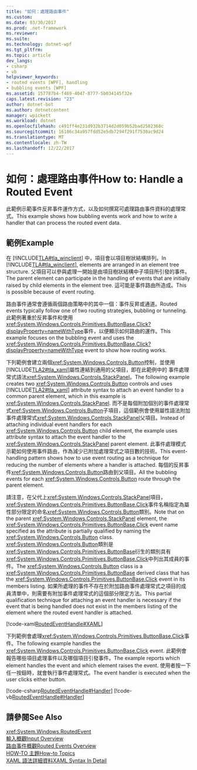 ```yaml
---
title: "如何：處理路由事件"
ms.custom: 
ms.date: 03/30/2017
ms.prod: .net-framework
ms.reviewer: 
ms.suite: 
ms.technology: dotnet-wpf
ms.tgt_pltfrm: 
ms.topic: article
dev_langs:
- csharp
- vb
helpviewer_keywords:
- routed events [WPF], handling
- bubbling events [WPF]
ms.assetid: 157787b4-f469-4047-8777-5b034145f32e
caps.latest.revision: "23"
author: dotnet-bot
ms.author: dotnetcontent
manager: wpickett
ms.workload: dotnet
ms.openlocfilehash: c491ff4e231d932b3714d2d059b52bad2502368c
ms.sourcegitcommit: 16186c34a957fdd52e5db7294f291f7530ac9d24
ms.translationtype: MT
ms.contentlocale: zh-TW
ms.lasthandoff: 12/22/2017
---
```

# <a name="how-to-handle-a-routed-event"></a><span data-ttu-id="519c9-102">如何：處理路由事件</span><span class="sxs-lookup"><span data-stu-id="519c9-102">How to: Handle a Routed Event</span></span>
<span data-ttu-id="519c9-103">此範例示範事件反昇事件運作方式，以及如何撰寫可處理路由事件資料的處理常式。</span><span class="sxs-lookup"><span data-stu-id="519c9-103">This example shows how bubbling events work and how to write a handler that can process the routed event data.</span></span>  
  
## <a name="example"></a><span data-ttu-id="519c9-104">範例</span><span class="sxs-lookup"><span data-stu-id="519c9-104">Example</span></span>  
 <span data-ttu-id="519c9-105">在 [!INCLUDE[TLA#tla_winclient](../../../../includes/tlasharptla-winclient-md.md)] 中，項目會以項目樹狀結構排列。</span><span class="sxs-lookup"><span data-stu-id="519c9-105">In [!INCLUDE[TLA#tla_winclient](../../../../includes/tlasharptla-winclient-md.md)], elements are arranged in an element tree structure.</span></span> <span data-ttu-id="519c9-106">父項目可以參與處理一開始是由項目樹狀結構中子項目所引發的事件。</span><span class="sxs-lookup"><span data-stu-id="519c9-106">The parent element can participate in the handling of events that are initially raised by child elements in the element tree.</span></span> <span data-ttu-id="519c9-107">這可能是事件路由所造成。</span><span class="sxs-lookup"><span data-stu-id="519c9-107">This is possible because of event routing.</span></span>  
  
 <span data-ttu-id="519c9-108">路由事件通常會遵循兩個路由策略中的其中一個：事件反昇或通道。</span><span class="sxs-lookup"><span data-stu-id="519c9-108">Routed events typically follow one of two routing strategies, bubbling or tunneling.</span></span> <span data-ttu-id="519c9-109">此範例著重於反昇事件和使用<xref:System.Windows.Controls.Primitives.ButtonBase.Click?displayProperty=nameWithType>事件，以便顯示如何路由的運作。</span><span class="sxs-lookup"><span data-stu-id="519c9-109">This example focuses on the bubbling event and uses the <xref:System.Windows.Controls.Primitives.ButtonBase.Click?displayProperty=nameWithType> event to show how routing works.</span></span>  
  
 <span data-ttu-id="519c9-110">下列範例會建立兩個<xref:System.Windows.Controls.Button>控制，並使用[!INCLUDE[TLA2#tla_xaml](../../../../includes/tla2sharptla-xaml-md.md)]屬性連結到通用的父項目，即在此範例中的 事件處理常式語法<xref:System.Windows.Controls.StackPanel>。</span><span class="sxs-lookup"><span data-stu-id="519c9-110">The following example creates two <xref:System.Windows.Controls.Button> controls and uses [!INCLUDE[TLA2#tla_xaml](../../../../includes/tla2sharptla-xaml-md.md)] attribute syntax to attach an event handler to a common parent element, which in this example is <xref:System.Windows.Controls.StackPanel>.</span></span> <span data-ttu-id="519c9-111">而不是每個附加個別的事件處理常式<xref:System.Windows.Controls.Button>子項目，這個範例會使用屬性語法附加事件處理常式<xref:System.Windows.Controls.StackPanel>父項目。</span><span class="sxs-lookup"><span data-stu-id="519c9-111">Instead of attaching individual event handlers for each <xref:System.Windows.Controls.Button> child element, the example uses attribute syntax to attach the event handler to the <xref:System.Windows.Controls.StackPanel> parent element.</span></span> <span data-ttu-id="519c9-112">此事件處理模式示範如何使用事件路由，作為減少已附加處理常式之項目數的技術。</span><span class="sxs-lookup"><span data-stu-id="519c9-112">This event-handling pattern shows how to use event routing as a technique for reducing the number of elements where a handler is attached.</span></span> <span data-ttu-id="519c9-113">每個的反昇事件<xref:System.Windows.Controls.Button>路由到父項目。</span><span class="sxs-lookup"><span data-stu-id="519c9-113">All the bubbling events for each <xref:System.Windows.Controls.Button> route through the parent element.</span></span>  
  
 <span data-ttu-id="519c9-114">請注意，在父代上<xref:System.Windows.Controls.StackPanel>項目，<xref:System.Windows.Controls.Primitives.ButtonBase.Click>事件名稱指定為屬性部分限定的命名<xref:System.Windows.Controls.Button>類別。</span><span class="sxs-lookup"><span data-stu-id="519c9-114">Note that on the parent <xref:System.Windows.Controls.StackPanel> element, the <xref:System.Windows.Controls.Primitives.ButtonBase.Click> event name specified as the attribute is partially qualified by naming the <xref:System.Windows.Controls.Button> class.</span></span> <span data-ttu-id="519c9-115"><xref:System.Windows.Controls.Button>類別是<xref:System.Windows.Controls.Primitives.ButtonBase>衍生的類別具有<xref:System.Windows.Controls.Primitives.ButtonBase.Click>中列出其成員的事件。</span><span class="sxs-lookup"><span data-stu-id="519c9-115">The <xref:System.Windows.Controls.Button> class is a <xref:System.Windows.Controls.Primitives.ButtonBase> derived class that has the <xref:System.Windows.Controls.Primitives.ButtonBase.Click> event in its members listing.</span></span> <span data-ttu-id="519c9-116">如果所處理的事件不存在於附加路由事件處理常式之項目的成員清單中，則需要有附加事件處理常式的這個部分限定方法。</span><span class="sxs-lookup"><span data-stu-id="519c9-116">This partial qualification technique for attaching an event handler is necessary if the event that is being handled does not exist in the members listing of the element where the routed event handler is attached.</span></span>  
  
 [!code-xaml[RoutedEventHandle#XAML](../../../../samples/snippets/csharp/VS_Snippets_Wpf/RoutedEventHandle/CSharp/default.xaml#xaml)]  
  
 <span data-ttu-id="519c9-117">下列範例會處理<xref:System.Windows.Controls.Primitives.ButtonBase.Click>事件。</span><span class="sxs-lookup"><span data-stu-id="519c9-117">The following example handles the <xref:System.Windows.Controls.Primitives.ButtonBase.Click> event.</span></span>  <span data-ttu-id="519c9-118">此範例會報告哪些項目處理事件以及哪個項目引發事件。</span><span class="sxs-lookup"><span data-stu-id="519c9-118">The example reports which element handles the event and which element raises the event.</span></span> <span data-ttu-id="519c9-119">使用者按一下任一按鈕時，就會執行事件處理常式。</span><span class="sxs-lookup"><span data-stu-id="519c9-119">The event handler is executed when the user clicks either button.</span></span>  
  
 [!code-csharp[RoutedEventHandle#Handler](../../../../samples/snippets/csharp/VS_Snippets_Wpf/RoutedEventHandle/CSharp/default.xaml.cs#handler)]
 [!code-vb[RoutedEventHandle#Handler](../../../../samples/snippets/visualbasic/VS_Snippets_Wpf/RoutedEventHandle/VisualBasic/MainWindow.xaml.vb#handler)]  
  
## <a name="see-also"></a><span data-ttu-id="519c9-120">請參閱</span><span class="sxs-lookup"><span data-stu-id="519c9-120">See Also</span></span>  
 <xref:System.Windows.RoutedEvent>  
 [<span data-ttu-id="519c9-121">輸入概觀</span><span class="sxs-lookup"><span data-stu-id="519c9-121">Input Overview</span></span>](../../../../docs/framework/wpf/advanced/input-overview.md)  
 [<span data-ttu-id="519c9-122">路由事件概觀</span><span class="sxs-lookup"><span data-stu-id="519c9-122">Routed Events Overview</span></span>](../../../../docs/framework/wpf/advanced/routed-events-overview.md)  
 [<span data-ttu-id="519c9-123">HOW-TO 主題</span><span class="sxs-lookup"><span data-stu-id="519c9-123">How-to Topics</span></span>](../../../../docs/framework/wpf/advanced/events-how-to-topics.md)  
 [<span data-ttu-id="519c9-124">XAML 語法詳細資料</span><span class="sxs-lookup"><span data-stu-id="519c9-124">XAML Syntax In Detail</span></span>](../../../../docs/framework/wpf/advanced/xaml-syntax-in-detail.md)
